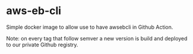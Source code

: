 # aws-eb-cli

Simple docker image to allow use to have awsebcli in Github Action.


Note: on every tag that follow semver a new version is build and deployed to our private Github registry.
